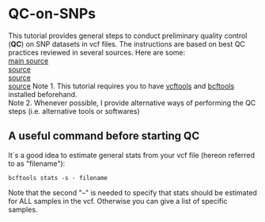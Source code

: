 # QC-on-SNPs
This tutorial provides general steps to conduct preliminary quality control (**QC**) on SNP datasets in vcf files. The instructions are based on best QC practices reviewed in several sources. Here are some:  
[main source](https://doi.org/10.1002/sim.6605)  
[source](https://currentprotocols.onlinelibrary.wiley.com/doi/10.1002/0471142905.hg0119s68)  
[source](https://pubmed.ncbi.nlm.nih.gov/29484742/)  
[source](https://onlinelibrary.wiley.com/doi/10.1002/gepi.20516)
Note 1. This tutorial requires you to have [vcftools](https://vcftools.github.io/man_latest.html) and [bcftools](https://samtools.github.io/bcftools/) installed beforehand.  
Note 2. Whenever possible, I provide alternative ways of performing the QC steps (i.e. alternative tools or softwares)  
## A useful command before starting QC
It´s a good idea to estimate general stats from your vcf file (hereon referred to as "filename"):
```
bcftools stats -s - filename
```
Note that the second "–" is needed to specify that stats should be estimated for ALL samples in the vcf. Otherwise you can give a list of specific samples. 


